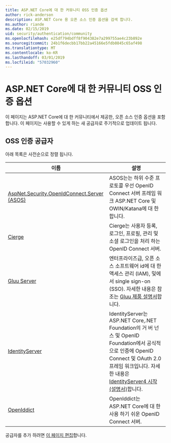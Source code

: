 ```yaml
---
title: ASP.NET Core에 대 한 커뮤니티 OSS 인증 옵션
author: rick-anderson
description: ASP.NET Core 용 오픈 소스 인증 옵션을 검색 합니다.
ms.author: riande
ms.date: 02/15/2019
uid: security/authentication/community
ms.openlocfilehash: e25df794bdff8f904382e7a299755ae4c23b892e
ms.sourcegitcommit: 24b1f6decbb17bb22a45166e5fdb0845c65af498
ms.translationtype: MT
ms.contentlocale: ko-KR
ms.lasthandoff: 03/01/2019
ms.locfileid: "57032960"
---
```

# <a name="community-oss-authentication-options-for-aspnet-core"></a>ASP.NET Core에 대 한 커뮤니티 OSS 인증 옵션

이 페이지는 ASP.NET Core에 대 한 커뮤니티에서 제공한, 오픈 소스 인증 옵션을 포함합니다. 이 페이지는 사용할 수 있게 하는 새 공급자로 주기적으로 업데이트 됩니다.

## <a name="oss-authentication-providers"></a>OSS 인증 공급자

아래 목록은 사전순으로 정렬 됩니다.

| 이름 | 설명 |
| ---- | ----------- |
| [AspNet.Security.OpenIdConnect.Server (ASOS)](https://github.com/aspnet-contrib/AspNet.Security.OpenIdConnect.Server) | ASOS는는 하위 수준 프로토콜 우선 OpenID Connect 서버 프레임 워크 ASP.NET Core 및 OWIN/Katana에 대 한 합니다. |
| [Cierge](https://github.com/pwdless/Cierge) | Cierge는 사용자 등록, 로그인, 프로필, 관리 및 소셜 로그인을 처리 하는 OpenID Connect 서버. |
| [Gluu Server](https://gluu.org/) | 엔터프라이즈급, 오픈 소스 소프트웨어 id에 대 한 액세스 관리 (IAM), 및에서 single sign-on (SSO). 자세한 내용은 참조는 [Gluu 제품 설명서](https://gluu.org/docs/)합니다. |
| [IdentityServer](https://identityserver.io/) | IdentityServer는 ASP.NET Core,.NET Foundation의 거 버 넌 스 및 OpenID Foundation에서 공식적으로 인증에 OpenID Connect 및 OAuth 2.0 프레임 워크입니다. 자세한 내용은 [IdentityServer4 시작 (설명서)](https://identityserver4.readthedocs.io/en/latest/)합니다. |
| [OpenIddict](https://github.com/openiddict/openiddict-core) | OpenIddict는 ASP.NET Core에 대 한 사용 하기 쉬운 OpenID Connect 서버. |

공급자를 추가 하려면 [이 페이지 편집](https://github.com/login?return_to=https%3A%2F%2Fgithub.com%2Faspnet%2FDocs%2Fedit%2Fmaster%2Faspnetcore%2Fsecurity%2Fauthentication%2Fcommunity.md)합니다.
